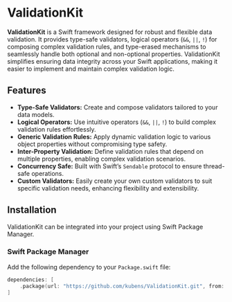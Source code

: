 # ValidationKit

**ValidationKit** is a Swift framework designed for robust and flexible data validation. It provides type-safe validators, logical operators (`&&`, `||`, `!`) for composing complex validation rules, and type-erased mechanisms to seamlessly handle both optional and non-optional properties. ValidationKit simplifies ensuring data integrity across your Swift applications, making it easier to implement and maintain complex validation logic.

## Features

- **Type-Safe Validators:** Create and compose validators tailored to your data models.
- **Logical Operators:** Use intuitive operators (`&&`, `||`, `!`) to build complex validation rules effortlessly.
- **Generic Validation Rules:** Apply dynamic validation logic to various object properties without compromising type safety.
- **Inter-Property Validation:** Define validation rules that depend on multiple properties, enabling complex validation scenarios.
- **Concurrency Safe:** Built with Swift’s `Sendable` protocol to ensure thread-safe operations.
- **Custom Validators:** Easily create your own custom validators to suit specific validation needs, enhancing flexibility and extensibility.

## Installation

ValidationKit can be integrated into your project using Swift Package Manager.

### Swift Package Manager

Add the following dependency to your `Package.swift` file:

```swift
dependencies: [
    .package(url: "https://github.com/kubens/ValidationKit.git", from: "1.0.0")
]